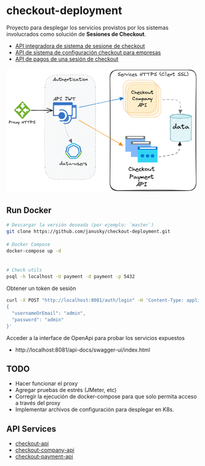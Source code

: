 # checkout-deployment

Proyecto para desplegar los servicios provistos por los sistemas involucrados como solución de **Sesiones de Checkout**.

* [API integradora de sistema de sesione de checkout](https://github.com/janusky/checkout-api)
* [API de sistema de configuración checkout para empresas](https://github.com/janusky/checkout-company-api)
* [API de pagos de una sesión de checkout](https://github.com/janusky/checkout-payment-api)

![](docs/checkout-api-arq.png)

## Run Docker 

```sh
# Descargar la versión deseada (por ejemplo: `master`)
git clone https://github.com/janusky/checkout-deployment.git

# Docker Compose
docker-compose up -d


# Check utils
psql -h localhost -U payment -d payment -p 5432
```

Obtener un token de sesión

```sh
curl -X POST "http://localhost:8081/auth/login" -H 'Content-Type: application/json' -d'
{
  "usernameOrEmail": "admin",
  "password": "admin"
}'
```

Acceder a la interface de OpenApi para probar los servicios expuestos

* http://localhost:8081/api-docs/swagger-ui/index.html

## TODO

* Hacer funcionar el proxy
* Agregar pruebas de estrés (JMeter, etc)
* Corregir la ejecución de docker-compose para que solo permita acceso a través del proxy
* Implementar archivos de configuración para desplegar en K8s.

## API Services

* [checkout-api](https://github.com/janusky/checkout-api)
* [checkout-company-api](https://github.com/janusky/checkout-company-api)
* [checkout-payment-api](https://github.com/janusky/checkout-payment-api)
